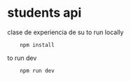 # students api

clase de experiencia de su
to run locally

        npm install


to run dev

        npm run dev

